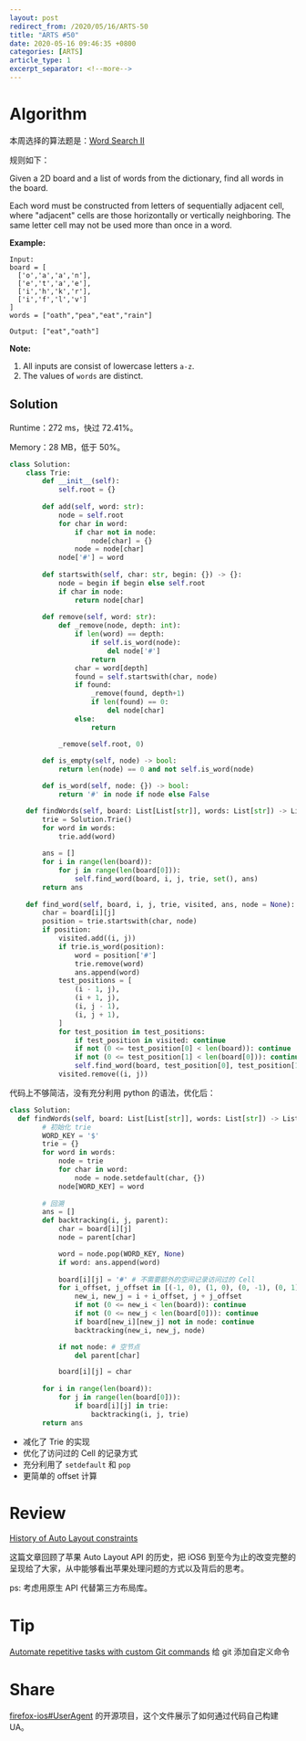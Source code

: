 ```yaml
---
layout: post
redirect_from: /2020/05/16/ARTS-50
title: "ARTS #50"
date: 2020-05-16 09:46:35 +0800
categories: [ARTS]
article_type: 1
excerpt_separator: <!--more-->
---
```



# Algorithm

本周选择的算法题是：[Word Search II](https://leetcode.com/problems/word-search-ii/)

<!--more-->

规则如下：

Given a 2D board and a list of words from the dictionary, find all words in the board.

Each word must be constructed from letters of sequentially adjacent cell, where "adjacent" cells are those horizontally or vertically neighboring. The same letter cell may not be used more than once in a word.

 

**Example:**

```
Input: 
board = [
  ['o','a','a','n'],
  ['e','t','a','e'],
  ['i','h','k','r'],
  ['i','f','l','v']
]
words = ["oath","pea","eat","rain"]

Output: ["eat","oath"]
```

 

**Note:**

1. All inputs are consist of lowercase letters `a-z`.
2. The values of `words` are distinct.

## Solution

Runtime：272 ms，快过 72.41%。

Memory：28 MB，低于 50%。

```python
class Solution:
    class Trie:
        def __init__(self):
            self.root = {}
        
        def add(self, word: str):
            node = self.root
            for char in word:
                if char not in node:
                    node[char] = {}
                node = node[char]
            node['#'] = word
        
        def startswith(self, char: str, begin: {}) -> {}:
            node = begin if begin else self.root
            if char in node:
                return node[char]
        
        def remove(self, word: str):
            def _remove(node, depth: int):
                if len(word) == depth:
                    if self.is_word(node):
                        del node['#']
                    return
                char = word[depth]
                found = self.startswith(char, node)
                if found:
                    _remove(found, depth+1)
                    if len(found) == 0:
                        del node[char]
                else:
                    return

            _remove(self.root, 0)
        
        def is_empty(self, node) -> bool:
            return len(node) == 0 and not self.is_word(node)

        def is_word(self, node: {}) -> bool:
            return '#' in node if node else False

    def findWords(self, board: List[List[str]], words: List[str]) -> List[str]:
        trie = Solution.Trie()
        for word in words:
            trie.add(word)
        
        ans = []
        for i in range(len(board)):
            for j in range(len(board[0])):
                self.find_word(board, i, j, trie, set(), ans)
        return ans
    
    def find_word(self, board, i, j, trie, visited, ans, node = None):
        char = board[i][j]
        position = trie.startswith(char, node)
        if position:
            visited.add((i, j))
            if trie.is_word(position):
                word = position['#']
                trie.remove(word)
                ans.append(word)
            test_positions = [
                (i - 1, j),
                (i + 1, j),
                (i, j - 1),
                (i, j + 1),
            ]
            for test_position in test_positions:
                if test_position in visited: continue
                if not (0 <= test_position[0] < len(board)): continue
                if not (0 <= test_position[1] < len(board[0])): continue
                self.find_word(board, test_position[0], test_position[1], trie, visited, ans, position)
            visited.remove((i, j))
```

代码上不够简洁，没有充分利用 python 的语法，优化后：

```python
class Solution:
  def findWords(self, board: List[List[str]], words: List[str]) -> List[str]:
        # 初始化 trie
        WORD_KEY = '$'
        trie = {}
        for word in words:
            node = trie
            for char in word:
                node = node.setdefault(char, {})
            node[WORD_KEY] = word
        
        # 回溯
        ans = []
        def backtracking(i, j, parent):
            char = board[i][j]
            node = parent[char]

            word = node.pop(WORD_KEY, None)
            if word: ans.append(word)
            
            board[i][j] = '#' # 不需要额外的空间记录访问过的 Cell
            for i_offset, j_offset in [(-1, 0), (1, 0), (0, -1), (0, 1)]:
                new_i, new_j = i + i_offset, j + j_offset
                if not (0 <= new_i < len(board)): continue
                if not (0 <= new_j < len(board[0])): continue
                if board[new_i][new_j] not in node: continue
                backtracking(new_i, new_j, node)

            if not node: # 空节点
                del parent[char]

            board[i][j] = char
        
        for i in range(len(board)):
            for j in range(len(board[0])):
                if board[i][j] in trie:
                    backtracking(i, j, trie)
        return ans

```

- 减化了 Trie 的实现
- 优化了访问过的 Cell 的记录方式
- 充分利用了 `setdefault` 和 `pop` 
- 更简单的 offset 计算


# Review

[History of Auto Layout constraints](https://sarunw.com/posts/history-of-auto-layout-constraints/)

这篇文章回顾了苹果 Auto Layout API 的历史，把 iOS6 到至今为止的改变完整的呈现给了大家，从中能够看出苹果处理问题的方式以及背后的思考。

ps: 考虑用原生 API 代替第三方布局库。 

# Tip

[Automate repetitive tasks with custom Git commands](https://levelup.gitconnected.com/automate-repetitive-tasks-with-custom-git-commands-76a4b71d262f)
给 git 添加自定义命令

# Share

[firefox-ios#UserAgent](https://github.com/mozilla-mobile/firefox-ios/blob/master/Shared/UserAgent.swift) 的开源项目，这个文件展示了如何通过代码自己构建 UA。